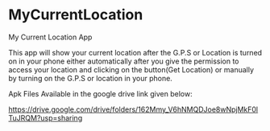 # MyCurrentLocation
My Current Location App

This app will show your current location after the G.P.S or Location is turned on in your phone either automatically after you give the permission to access your location and clicking on the button(Get Location) or manually by turning on the G.P.S or location in your phone.

Apk Files Available in the google drive link given below:

https://drive.google.com/drive/folders/162Mmy_V6hNMQDJoe8wNpjMkF0lTuJRQM?usp=sharing
